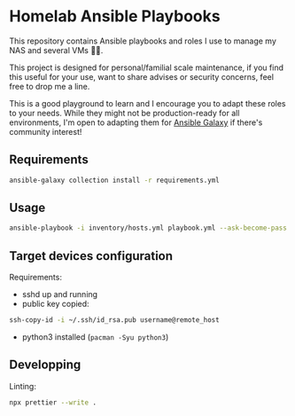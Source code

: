 # Homelab Ansible Playbooks

This repository contains Ansible playbooks and roles I use to manage my NAS and several VMs 👨‍💻.

This project is designed for personal/familial scale maintenance, if you find this useful for your use, want to share advises or security concerns, feel free to drop me a line.

This is a good playground to learn and I encourage you to adapt these roles to your needs. While they might not be production-ready for all environments, I'm open to adapting them for [Ansible Galaxy]((https://galaxy.ansible.com)) if there's community interest!

## Requirements

```sh
ansible-galaxy collection install -r requirements.yml
```

## Usage

```sh
ansible-playbook -i inventory/hosts.yml playbook.yml --ask-become-pass
```

## Target devices configuration

Requirements:

- sshd up and running
- public key copied:

```sh
ssh-copy-id -i ~/.ssh/id_rsa.pub username@remote_host
```

- python3 installed (`pacman -Syu python3`)

## Developping

Linting:

```sh
npx prettier --write .
```
